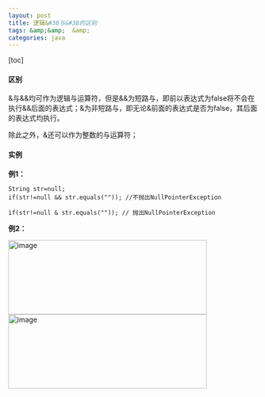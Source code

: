 ```yaml
---
layout: post
title: 逻辑&#38与&#38的区别
tags: &amp;&amp;  &amp;
categories: java
---  
```


[toc]  

#### 区别  

&与&&均可作为逻辑与运算符，但是&&为短路与，即前以表达式为false将不会在执行&&后面的表达式；&为非短路与，即无论&前面的表达式是否为false，其后面的表达式均执行。  

除此之外，&还可以作为整数的与运算符；  

#### 实例   

**例1：**   
```  
String str=null;
if(str!=null && str.equals("")); //不抛出NullPointerException

if(str!=null & str.equals("")); // 抛出NullPointerException
```
  
**例2：**  

<img src="https://zy123a.github.io/zy-blog/images/java/逻辑与.png" width="400" height="150" alt="image"/>   

<img src="https://zy123a.github.io/zy-blog/images/java/非短路与.png" width="400" height="150" alt="image"/>   



